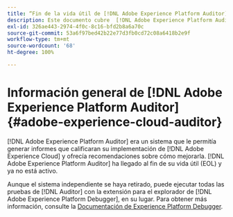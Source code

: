 ```yaml
---
title: “Fin de la vida útil de [!DNL Adobe Experience Platform Auditor]”
description: Este documento cubre  [!DNL Adobe Experience Platform Auditor]  y sus sucesores.
exl-id: 326ae443-2974-4f0c-8c16-bfd2b8a6a70c
source-git-commit: 53a6f97bed42b22e77d3fb0cd72c08a6418b2e9f
workflow-type: tm+mt
source-wordcount: '68'
ht-degree: 100%

---
```


# Información general de [!DNL Adobe Experience Platform Auditor] {#adobe-experience-cloud-auditor}

[!DNL Adobe Experience Platform Auditor] era un sistema que le permitía generar informes que calificaran su implementación de [!DNL Adobe Experience Cloud] y ofrecía recomendaciones sobre cómo mejorarla. [!DNL Adobe Experience Platform Auditor] ha llegado al fin de su vida útil (EOL) y ya no está activo.

Aunque el sistema independiente se haya retirado, puede ejecutar todas las pruebas de [!DNL Auditor] con la extensión para el explorador de [!DNL Adobe Experience Platform Debugger], en su lugar. Para obtener más información, consulte la [Documentación de Experience Platform Debugger](https://experienceleague.adobe.com/docs/debugger/using-v2/experience-cloud-debugger.html?lang=es).

